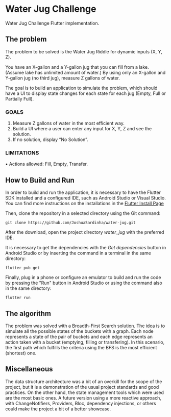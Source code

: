 # Water Jug Challenge
Water Jug Challenge Flutter implementation.

## The problem
The problem to be solved is the Water Jug Riddle for dynamic inputs (X, Y, Z).

You have an X-gallon and a Y-gallon jug that you can fill from a lake. (Assume lake has unlimited amount
of water.) By using only an X-gallon and Y-gallon jug (no third jug), measure Z gallons of water.

The goal is to build an application to simulate the problem, which should have a UI to display state changes for each state for each jug (Empty, Full or
Partially Full).

### GOALS ###
1. Measure Z gallons of water in the most efficient way.
2. Build a UI where a user can enter any input for X, Y, Z and see the solution.
3. If no solution, display “No Solution”.
### LIMITATIONS ###
• Actions allowed: Fill, Empty, Transfer.


## How to Build and Run
In order to build and run the application, it is necessary to have the Flutter SDK installed and a configured IDE, such as Android Studio or Visual Studio. You can find more instructions on the installations in the [Flutter Install Page](https://docs.flutter.dev/get-started/install)

Then, clone the repository in a selected directory using the Git command:

```
git clone https://github.com/JoshuaSardinha/water-jug.git
```

After the download, open the project directory *water_jug* with the preferred IDE.

It is necessary to get the dependencies with the *Get dependencies* button in Android Studio or by inserting the command in a terminal in the same directory:

```
flutter pub get
```

Finally, plug in a phone or configure an emulator to build and run the code by pressing the "Run" button in Android Studio or using the command also in the same directory:

```
flutter run
```

## The algorithm
The problem was solved with a Breadth-First Search solution. The idea is to simulate all the possible states of the buckets with a graph. Each node represents a state of the pair of buckets and each edge represents an action taken with a bucket (emptying, filling or transfering). In this scenario, the first path which fulfills the criteria using the BFS is the most efficient (shortest) one.

## Miscellaneous ##
The data structure architecture was a bit of an overkill for the scope of the project, but it is a demonstration of the usual project standards and good practices.
On the other hand, the state management tools which were used are the most basic ones. A future version using a more reactive approach, with ChangeNotifiers, Providers, Bloc, dependency injections, or others could make the project a bit of a better showcase.
